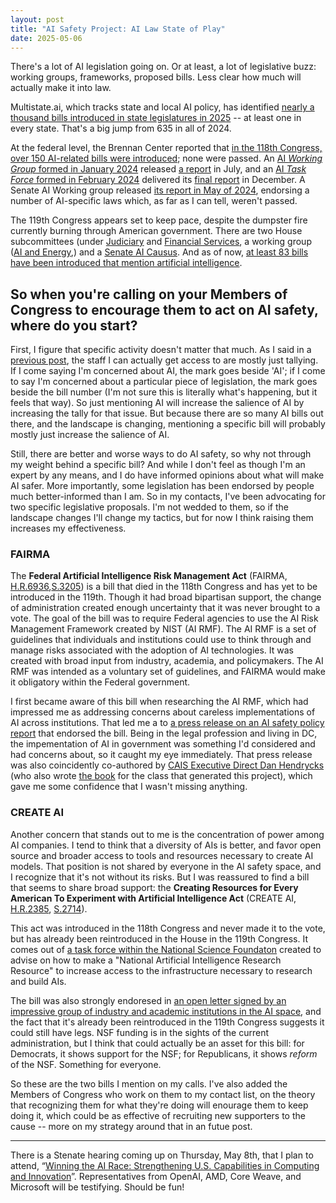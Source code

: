 ```yaml
---
layout: post
title: "AI Safety Project: AI Law State of Play"
date: 2025-05-06
---
```


There's a lot of AI legislation going on.  Or at least, a lot of legislative buzz: working groups, frameworks, proposed bills.  Less clear how much will actually make it into law.

Multistate.ai, which tracks state and local AI policy, has identified [nearly a thousand bills introduced in state legislatures in 2025](https://www.multistate.ai/artificial-intelligence-ai-legislation) -- at least one in every state.  That's a big jump from 635 in all of 2024.

At the federal level, the Brennan Center reported that [in the 118th Congress, over 150 AI-related bills were introduced](https://www.brennancenter.org/our-work/research-reports/artificial-intelligence-legislation-tracker); none were passed.  An [AI *Working Group* formed in January 2024](https://financialservices.house.gov/news/documentsingle.aspx?DocumentID=409108) released [a report](https://financialservices.house.gov/uploadedfiles/bipartisan_working_group_on_ai_staff_report.pdf) in July, and an [AI *Task Force* formed in February 2024](https://www.speaker.gov/2024/02/20/house-launches-bipartisan-task-force-on-artificial-intelligence/) delivered its [final report](https://www.speaker.gov/wp-content/uploads/2024/12/AI-Task-Force-Report-FINAL.pdf) in December.  A Senate AI Working group released [its report in May of 2024](https://www.schumer.senate.gov/imo/media/doc/Roadmap_Electronic1.32pm.pdf), endorsing a number of AI-specific laws which, as far as I can tell, weren't passed.

The 119th Congress appears set to keep pace, despite the dumpster fire currently burning through American government.  There are two House subcommittees (under [Judiciary](https://judiciary.house.gov/subcommittees/committee-judiciary-119th-congress/courts-intellectual-property-artificial) and [Financial Services](https://financialservices.house.gov/subcommittees/subcommittee/?IssueID=100098), a working group ([AI and Energy](https://fedorchak.house.gov/media/press-releases/fedorchak-announces-working-group-establish-legislative-framework-power-future),) and a [Senate AI Causus](https://www.heinrich.senate.gov/artificial-intelligence-caucus).  And as of now, [at least 83 bills have been introduced that mention artificial intelligence](https://www.congress.gov/quick-search/legislation-text?wordsPhrases=%22Artificial+Intelligence%22&congresses%5B0%5D=119&legislationNumbers=&chamberOfOriginHouse=on&chamberOfOriginSenate=on&billTextVersionTypes%5B0%5D=IH&billTextVersionTypes%5B1%5D=IS&pageSize=250&q=%7B%22type%22%3A%22bills%22%7D).

## So when you're calling on your Members of Congress to encourage them to act on AI safety, where do you start?  

First, I figure that specific activity doesn't matter that much.  As I said in a [previous post](/2025/04/28/first-calls.html), the staff I can actually get access to are mostly just tallying.  If I come saying I'm concerned about AI, the mark goes beside 'AI'; if I come to say I'm concerned about a particular piece of legislation, the mark goes beside the bill number (I'm not sure this is literally what's happening, but it feels that way).  So just mentioning AI will increase the salience of AI by increasing the tally for that issue.  But because there are so many AI bills out there, and the landscape is changing, mentioning a specific bill will probably mostly just increase the salience of AI.

Still, there are better and worse ways to do AI safety, so why not through my weight behind a specific bill?  And while I don't feel as though I'm an expert by any means, and I do have informed opinions about what will make AI safer.  More importantly, some legislation has been endorsed by people much better-informed than I am.  So in my contacts, I've been advocating for two specific legislative proposals.  I'm not wedded to them, so if the landscape changes I'll change my tactics, but for now I think raising them increases my effectiveness.

### FAIRMA

The **Federal Artificial Intelligence Risk Management Act** (FAIRMA, [H.R.6936](https://www.congress.gov/bill/118th-congress/house-bill/6936/text),[S.3205](https://www.congress.gov/bill/118th-congress/senate-bill/3205)) is a bill that died in the 118th Congress and has yet to be introduced in the 119th.  Though it had broad bipartisan support, the change of administration created enough uncertainty that it was never brought to a vote.  The goal of the bill was to require Federal agencies to use the AI Risk Management Framework created by NIST (AI RMF).  The AI RMF is a set of guidelines that individuals and institutions could use to think through and manage risks associated with the adoption of AI technologies.  It was created with broad input from industry, academia, and policymakers.  The AI RMF was intended as a voluntary set of guidelines, and FAIRMA would make it obligatory within the Federal government.  

I first became aware of this bill when researching the AI RMF, which had impressed me as addressing concerns about careless implementations of AI across institutions. That led me a to [a press release on an AI safety policy report](https://www.techpolicy.press/can-we-manage-the-risks-of-generalpurpose-ai-systems/) that endorsed the bill.  Being in the legal profession and living in DC, the impementation of AI in government was something I'd considered and had concerns about, so it caught my eye immediately.  That press release was also coincidently co-authored by [CAIS Executive Direct Dan Hendrycks](https://people.eecs.berkeley.edu/~hendrycks/) (who also wrote [the book](https://www.aisafetybook.com/) for the class that generated this project), which gave me some confidence that I wasn't missing anything.

### CREATE AI

Another concern that stands out to me is the concentration of power among AI companies.  I tend to think that a diversity of AIs is better, and favor open source and broader access to tools and resources necessary to create AI models.  That position is not shared by everyone in the AI safety space, and I recognize that it's not without its risks.  But I was reassured to find a bill that seems to share broad support: the **Creating Resources for Every American To Experiment with Artificial Intelligence Act** (CREATE AI, [H.R.2385](https://www.congress.gov/bill/119th-congress/house-bill/2385/text), [S.2714](https://www.congress.gov/bill/118th-congress/senate-bill/2714/text)).  

This act was introduced in the 118th Congress and never made it to the vote, but has already been reintroduced in the House in the 119th Congress.  It comes out of [a task force within the National Science Foundaton](https://www.nsf.gov/news/nsf-led-national-artificial-intelligence-research) created to advise on how to make a "National Artificial Intelligence Research Resource" to increase access to the infrastructure necessary to research and build AIs.  

The bill was also strongly endoresed in [an open letter signed by an impressive group of industry and academic institutions in the AI space](https://cdn.vanderbilt.edu/vu-URL/wp-content/uploads/sites/434/2024/11/18162234/Final-CREATE-AI-Letter-11-15-24.pdf), and the fact that it's already been reintroduced in the 119th Congress suggests it could still have legs.  NSF funding is in the sights of the current administration, but I think that could actually be an asset for this bill:  for Democrats, it shows support for the NSF; for Republicans, it shows *reform* of the NSF.  Something for everyone.

So these are the two bills I mention on my calls.  I've also added the Members of Congress who work on them to my contact list, on the theory that recognizing them for what they're doing will enourage them to keep doing it, which could be as effective of recruiting new supporters to the cause -- more on my strategy around that in an futue post.

   _____

There is a Stenate hearing coming up on Thursday, May 8th, that I plan to attend, “[Winning the AI Race: Strengthening U.S. Capabilities in Computing and Innovation](https://www.commerce.senate.gov/2025/4/winning-the-ai-race-strengthening-u-s-capabilities-in-computing-and-innovation)”.  Representatives from OpenAI, AMD, Core Weave, and Microsoft will be testifying.  Should be fun!
